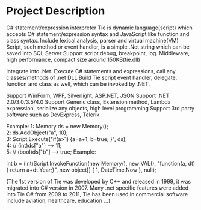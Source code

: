 # Project Description
C# statement/expression interpreter
Tie is dynamic language(script) which accepts C# statement/expression syntax and JavaScript like function and class syntax. Include lexical analysis, parser and virtual machine(VM)
Script, such method or event handler,  is a simple .Net string which can be saved into SQL Server
Support script debug, breakpoint, log.
Middleware, high performance, compact size around 150KB(tie.dll)

Integrate into .Net. Execute C# statements and expressions, call any classes/methods of .net DLL
Build Tie script event handler, delegate, function and class as well, which can be invoked by .NET.

Support WinForm, WPF, Silverlight, ASP.NET, JSON
Support .NET 2.0/3.0/3.5/4.0
Support Generic class, Extension method, Lambda expression, serialize any objects, high level programming
Support 3rd party software such as DevExpress, Telerik

Example:
   1:  Memory ds = new Memory();   
   2:  ds.AddObject("a", 10);   
   3:  Script.Execute("if(a>1) {a=a+1; b=true; }", ds);   
   4:  // (int)ds["a"] --> 11;   
   5:  // (bool)ds["b"] --> true;
Example:

   int b = (int)Script.InvokeFunction(new Memory(), new VAL(), "function(a, dt) { return a+dt.Year;}", new object[] { 1, DateTime.Now }, null);
 

(The 1st version of Tie was developed by C++ and released in 1999, it was migrated into C# version in 2007. Many .net specific features were added into Tie C# from 2009 to 2011, Tie has been used in commercial software include aviation, healthcare, education …)